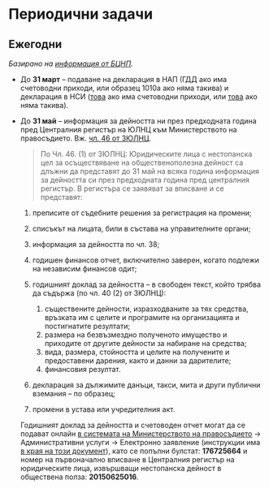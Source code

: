 # Периодични задачи

## Ежегодни

_Базирано на [информация от БЦНП](http://www.bcnl.org/bg/news/1586-%D0%B8%D0%B7%D0%B8%D1%81%D0%BA%D0%B2%D0%B0%D0%BD%D0%B8%D1%8F-%D0%B8-%D1%81%D1%80%D0%BE%D0%BA%D0%BE%D0%B2%D0%B5-%D0%B7%D0%B0-%D0%BE%D1%82%D1%87%D0%B5%D1%82%D0%BD%D0%BE%D1%81%D1%82-%D0%BD%D0%B0-%D1%8E%D0%BB%D0%BD%D1%86-%D0%BF%D1%80%D0%B5%D0%B7-2016-%D0%B3%D0%BE%D0%B4%D0%B8%D0%BD%D0%B0.html)._

- До **31 март** – подаване на декларация в НАП (ГДД ако има счетоводни
  приходи, или образец 1010а ако няма такива) и декларация в НСИ
  ([това](http://www.nsi.bg/node/12795) ако има счетоводни приходи, или
  [това](http://www.nsi.bg/node/13784) ако няма такива).
- До **31 май** – информация за дейността ни през предходната година пред
  Централния регистър на ЮЛНЦ към Министерството на правосъдието.
  Вж. [чл. 46 от ЗЮЛНЦ](http://www.lex.bg/bg/laws/ldoc/2134942720#i_89).

    > По Чл. 46. (1) от ЗЮЛНЦ: Юридическите лица с нестопанска цел за
    > осъществяване на общественополезна дейност са длъжни да представят до 31
    > май на всяка година информация за дейността си през предходната година
    > пред централния регистър. В регистъра се заявяват за вписване и се
    > представят:

    1. преписите от съдебните решения за регистрация на промени;
    2. списъкът на лицата, били в състава на управителните органи;
    3. информация за дейността по чл. 38;
    4. годишен финансов отчет, включително заверен, когато подлежи на независим
       финансов одит;
    5. годишният доклад за дейността – в свободен текст, който трябва да
       съдържа (по чл. 40 (2) от ЗЮЛНЦ):

        1. съществените дейности, изразходваните за тях средства, връзката им с
           целите и програмите на организацията и постигнатите резултати;
        2. размера на безвъзмездно полученото имущество и приходите от другите
           дейности за набиране на средства;
        3. вида, размера, стойността и целите на получените и предоставени
           дарения, както и данни за дарителите;
        4. финансовия резултат.

    6. декларация за дължимите данъци, такси, мита и други публични вземания –
       по образец;
    7. промени в устава или учредителния акт.

    Годишният доклад за дейността и счетоводен отчет могат да се подават онлайн
    [в системата на Министерството на правосъдието](https://ngo.mjs.bg/bg) →
    Административни услуги → Електронно заявление (инструкции има
    [в края на този документ](https://ngo.mjs.bg/bg/Home/GetFile/8)), като се
    попълни булстат: **176725664** и номер на първоначално вписване в
    Централния регистър на юридическите лица, извършващи нестопанска дейност в
    обществена полза: **20150625016**.
